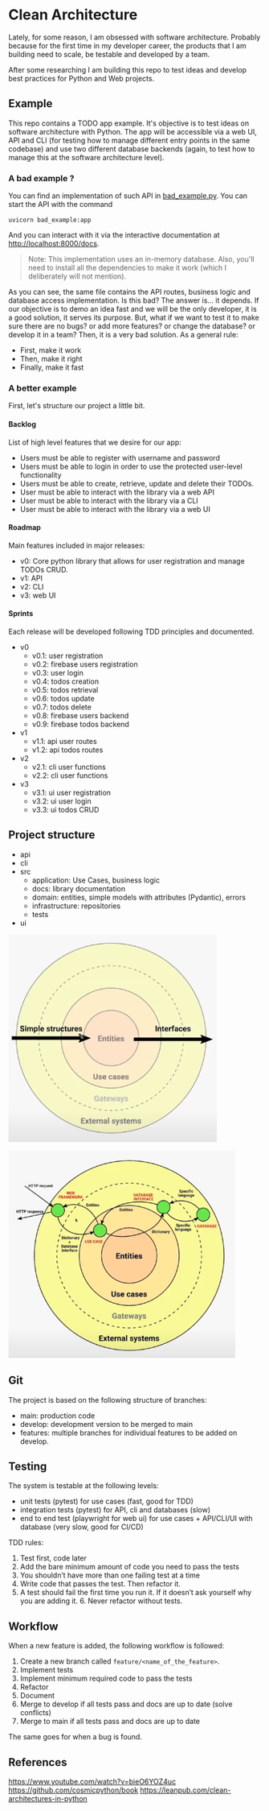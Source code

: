 # Clean Architecture

Lately, for some reason, I am obsessed with software architecture. Probably because for the first time in my developer career, the products that I am building need to scale, be testable and developed by a team.

After some researching I am building this repo to test ideas and develop best practices for Python and Web projects.

## Example

This repo contains a TODO app example. It's objective is to test ideas on software architecture with Python. The app will be accessible via a web UI, API and CLI (for testing how to manage different entry points in the same codebase) and use two different database backends (again, to test how to manage this at the software architecture level).

### A bad example ?

You can find an implementation of such API in [bad_example.py](bad_example.py). You can start the API with the command

```
uvicorn bad_example:app
```

And you can interact with it via the interactive documentation at [http://localhost:8000/docs](http://localhost:8000/docs).

> Note: This implementation uses an in-memory database. Also, you'll need to install all the dependencies to make it work (which I deliberately will not mention).

As you can see, the same file contains the API routes, business logic and database access implementation. Is this bad? The answer is... it depends. If our objective is to demo an idea fast and we will be the only developer, it is a good solution, it serves its purpose. But, what if we want to test it to make sure there are no bugs? or add more features? or change the database? or develop it in a team? Then, it is a very bad solution. As a general rule:

- First, make it work
- Then, make it right
- Finally, make it fast

### A better example

First, let's structure our project a little bit.

#### Backlog

List of high level features that we desire for our app:

- Users must be able to register with username and password
- Users must be able to login in order to use the protected user-level functionality
- Users must be able to create, retrieve, update and delete their TODOs.
- User must be able to interact with the library via a web API
- User must be able to interact with the library via a CLI
- User must be able to interact with the library via a web UI

#### Roadmap

Main features included in major releases:

- v0: Core python library that allows for user registration and manage TODOs CRUD.
- v1: API
- v2: CLI
- v3: web UI

#### Sprints

Each release will be developed following TDD principles and documented.

- v0
  - v0.1: user registration
  - v0.2: firebase users registration
  - v0.3: user login
  - v0.4: todos creation
  - v0.5: todos retrieval
  - v0.6: todos update
  - v0.7: todos delete
  - v0.8: firebase users backend
  - v0.9: firebase todos backend
- v1
  - v1.1: api user routes
  - v1.2: api todos routes
- v2
  - v2.1: cli user functions
  - v2.2: cli user functions
- v3
  - v3.1: ui user registration
  - v3.2: ui user login
  - v3.3: ui todos CRUD

## Project structure

- api
- cli
- src
  - application: Use Cases, business logic
  - docs: library documentation
  - domain: entities, simple models with attributes (Pydantic), errors
  - infrastructure: repositories
  - tests
- ui

![relations](/pics/relations.png)

![flow](/pics/flow.png)

## Git

The project is based on the following structure of branches:

- main: production code
- develop: development version to be merged to main
- features: multiple branches for individual features to be added on develop.

## Testing

The system is testable at the following levels:

- unit tests (pytest) for use cases (fast, good for TDD)
- integration tests (pytest) for API, cli and databases (slow)
- end to end test (playwright for web ui) for use cases + API/CLI/UI with database (very slow, good for CI/CD)

TDD rules:

1. Test first, code later
2. Add the bare minimum amount of code you need to pass the tests
3. You shouldn’t have more than one failing test at a time
4. Write code that passes the test. Then refactor it.
5. A test should fail the first time you run it. If it doesn’t ask yourself why you are adding it. 6. Never refactor without tests.

## Workflow

When a new feature is added, the following workflow is followed:

1. Create a new branch called `feature/<name_of_the_feature>`.
2. Implement tests
3. Implement minimum required code to pass the tests
4. Refactor
5. Document
6. Merge to develop if all tests pass and docs are up to date (solve conflicts)
7. Merge to main if all tests pass and docs are up to date

The same goes for when a bug is found.

## References

https://www.youtube.com/watch?v=bieO6YOZ4uc
https://github.com/cosmicpython/book
https://leanpub.com/clean-architectures-in-python
